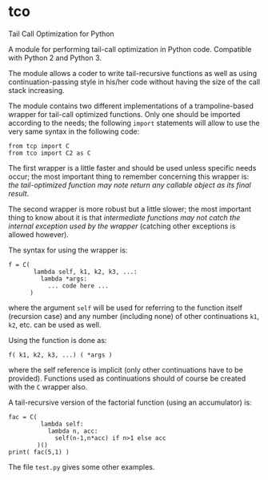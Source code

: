 # tco
Tail Call Optimization for Python

A module for performing tail-call optimization in Python code. Compatible with Python 2 and Python 3.

The module allows a coder to write tail-recursive functions as well as using continuation-passing style in his/her code without having the size of the call stack increasing.

The module contains two different implementations of a trampoline-based wrapper for tail-call optimized functions. Only one should be imported according to the needs; the following `import` statements will allow to use the very same syntax in the following code:

    from tcp import C
    from tco import C2 as C

The first wrapper is a little faster and should be used unless specific needs occur; the most important thing to remember concerning this wrapper is: *the tail-optimized function may note return any callable object as its final result*.

The second wrapper is more robust but a little slower; the most important thing to know about it is that *intermediate functions may not catch the internal exception used by the wrapper* (catching other exceptions is allowed however).

The syntax for using the wrapper is:

    f = C(
           lambda self, k1, k2, k3, ...:
             lambda *args:
               ... code here ...
          )

where the argument `self` will be used for referring to the function itself (recursion case) and any number (including none) of other continuations `k1`, `k2`, etc. can be used as well.

Using the function is done as:

    f( k1, k2, k3, ...) ( *args )

where the self reference is implicit (only other continuations have to be provided). Functions used as continuations should of course be created with the `C` wrapper also.

A tail-recursive version of the factorial function (using an accumulator) is:

    fac = C(
             lambda self:
               lambda n, acc:
                 self(n-1,n*acc) if n>1 else acc
            )()
    print( fac(5,1) )

The file `test.py` gives some other examples.
